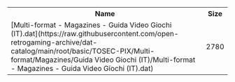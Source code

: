 <table>
<tr><th>Name</th><th>Size</th></tr>
<tr><td>
[Multi-format - Magazines - Guida Video Giochi (IT).dat](https://raw.githubusercontent.com/open-retrogaming-archive/dat-catalog/main/root/basic/TOSEC-PIX/Multi-format/Magazines/Guida Video Giochi (IT)/Multi-format - Magazines - Guida Video Giochi (IT).dat)
</td><td>2780</td></tr>
</table>
